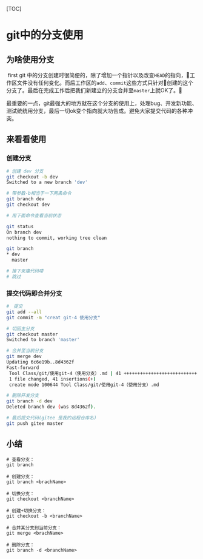 [TOC]

# git中的分支使用

## 为啥使用分支
​	first git 中的分支创建时很简便的，除了增加一个指针以及改变`HEAD`的指向，工作区文件没有任何变化。而后工作区的`add`、`commit`这些方式只针对创建的这个分支了。最后在完成工作后把我们新建立的分支合并至`master`上就OK了。

​	最重要的一点，git最强大的地方就在这个分支的使用上，处理bug、开发新功能、测试统统用分支，最后一切ok变个指向就大功告成。避免大家提交代码的各种冲突。

## 来看看使用

### 创建分支

```bash
# 创建 dev 分支
git checkout -b dev
Switched to a new branch 'dev'

# 带参数-b相当于一下两条命令
git branch dev
git checkout dev

# 用下面命令查看当前状态

git status
On branch dev
nothing to commit, working tree clean

git branch
* dev
  master

# 接下来撸代码喽
# 跳过
```

### 提交代码即合并分支

```bash
#　提交
git add --all
git commit -m "creat git-4 使用分支"

# 切回主分支
git checkout master
Switched to branch 'master'

# 合并至当前分支
git merge dev
Updating 6c6e19b..8d4362f
Fast-forward
 Tool Class/git/使用git-4（使用分支）.md | 41 +++++++++++++++++++++++++++++++++++++++++
 1 file changed, 41 insertions(+)
 create mode 100644 Tool Class/git/使用git-4（使用分支）.md

# 删除开发分支
git branch -d dev
Deleted branch dev (was 8d4362f).

# 最后提交代码(gitee 是我的远程仓库名)
git push gitee master
```

## 小结

``` shell
# 查看分支：
git branch

# 创建分支：
git branch <brachName>

# 切换分支：
git checkout <branchName>

# 创建+切换分支：
git checkout -b <branchName>

# 合并某分支到当前分支：
git merge <brachName>

# 删除分支：
git branch -d <branchName>
```